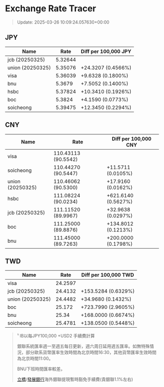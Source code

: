 # Exchange Rate Tracer

> Update: 2025-03-26 10:09:24.057630+00:00

## JPY

| Name             |    Rate | Diff per 100,000 JPY   |
|------------------|---------|------------------------|
| jcb (20250325)   | 5.32644 |                        |
| union (20250325) | 5.35076 | +24.3207 (0.4566%)     |
| visa             | 5.36039 | +9.6328 (0.1800%)      |
| bnu              | 5.3679  | +7.5052 (0.1400%)      |
| hsbc             | 5.37824 | +10.3410 (0.1926%)     |
| boc              | 5.3824  | +4.1590 (0.0773%)      |
| soicheong        | 5.39475 | +12.3450 (0.2294%)     |

## CNY

| Name             | Rate                | Diff per 100,000 CNY   |
|------------------|---------------------|------------------------|
| visa             | 110.43113	(90.5542) |                        |
| soicheong        | 110.44270	(90.5447) | +11.5711 (0.0105%)     |
| union (20250325) | 110.46062	(90.5300) | +17.9160 (0.0162%)     |
| hsbc             | 111.08224	(90.0234) | +621.6140 (0.5627%)    |
| jcb (20250325)   | 111.11520	(89.9967) | +32.9638 (0.0297%)     |
| boc              | 111.25000	(89.8876) | +134.8012 (0.1213%)    |
| bnu              | 111.45000	(89.7263) | +200.0000 (0.1798%)    |

## TWD

| Name             |    Rate | Diff per 100,000 TWD   |
|------------------|---------|------------------------|
| visa             | 24.2597 |                        |
| jcb (20250325)   | 24.4132 | +153.5284 (0.6329%)    |
| union (20250325) | 24.4482 | +34.9680 (0.1432%)     |
| boc              | 25.172  | +723.7990 (2.9605%)    |
| bnu              | 25.34   | +168.0000 (0.6674%)    |
| soicheong        | 25.4781 | +138.0500 (0.5448%)    |


> ¹ IB以每JPY100,000 +USD2 手續費計算
>
> 銀聯系統匯率週一至週五每日更新，週六周日延用週五匯率。如無特殊情況，部分歐系貨幣匯率生效時間為北京時間16:30，其他貨幣匯率生效時間為北京時間11:00。
>
> BNU下班時間匯率較差。
>
> [立橋](https://www.wlbank.com.mo/uploads/ueditor/file/20181211/1544536513900230.pdf)/[發展銀行](https://www.mdb.com.mo/Service_Charges_20230728.pdf)海外銀聯提現暫時豁免手續費(貴銀聯1.1%左右)

